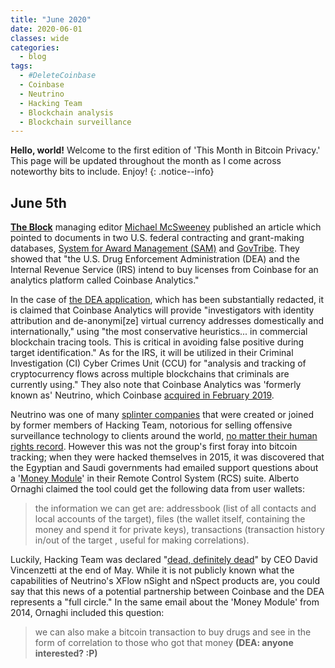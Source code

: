 ```yaml
---
title: "June 2020"
date: 2020-06-01
classes: wide
categories:
  - blog
tags:
  - #DeleteCoinbase
  - Coinbase
  - Neutrino
  - Hacking Team
  - Blockchain analysis
  - Blockchain surveillance
---
```


**Hello, world!** Welcome to the first edition of 'This Month in Bitcoin Privacy.' This page will be updated throughout the month as I come across noteworthy bits to include. Enjoy!
{: .notice--info}

## June 5th

[**The Block**](https://www.theblockcrypto.com/post/67551/coinbase-irs-dea-analytics-neutrino) managing editor [Michael McSweeney](https://twitter.com/mpmcsweeney) published an article which pointed to documents in two U.S. federal contracting and grant-making databases, [System for Award Management (SAM)](https://archive.is/h8pIT) and [GovTribe](https://govtribe.com/opportunity/federal-contract-opportunity/coinbase-analytics-web-subscription-5000090561). They showed that "the U.S. Drug Enforcement Administration (DEA) and the Internal Revenue Service (IRS) intend to buy licenses from Coinbase for an analytics platform called Coinbase Analytics."

In the case of [the DEA application](http://web.archive.org/web/20200611002635/https://einzelgaengerinmotte.files.wordpress.com/2020/06/dealsj-0006-limitedsourcedocumentationcoinbase.pdf), which has been substantially redacted, it is claimed that Coinbase Analytics will provide "investigators with identity attribution and de-anonymi[ze] virtual currency addresses domestically and internationally," using "the most conservative heuristics... in commercial blockchain tracing tools. This is critical in avoiding false positive during target identification." As for the IRS, it will be utilized in their Criminal Investigation (CI) Cyber Crimes Unit (CCU) for "analysis and tracking of cryptocurrency flows across multiple blockchains that criminals are currently using." They also note that Coinbase Analytics was 'formerly known as' Neutrino, which Coinbase [acquired in February 2019](https://einzelgaengerinmotte.files.wordpress.com/2019/11/neutrino_coinbase-acquisition-agreement.pdf).

Neutrino was one of many [splinter companies](https://twitter.com/J9Roem/status/1265564545105506307) that were created or joined by former members of Hacking Team, notorious for selling offensive surveillance technology to clients around the world, [no matter their human rights record](https://rsf.org/en/news/special-report-internet-surveillance-focusing-5-governments-and-5-companies-enemies-internet). However this was not the group's first foray into bitcoin tracking; when they were hacked themselves in 2015, it was discovered that the Egyptian and Saudi governments had emailed support questions about a '[Money Module](https://arstechnica.com/information-technology/2015/07/hacking-team-broke-bitcoin-secrecy-by-targeting-crucial-wallet-file/)' in their Remote Control System (RCS) suite. Alberto Ornaghi claimed the tool could get the following data from user wallets:

> the information we can get are: addressbook (list of all contacts and local accounts of the target), files (the wallet itself, containing the money and spend it for private keys), transactions (transaction history in/out of the target , useful for making correlations).

Luckily, Hacking Team was declared "[dead, definitely dead](https://twitter.com/J9Roem/status/1265561736876343300)" by CEO David Vincenzetti at the end of May. While it is not publicly known what the capabilities of Neutrino's XFlow nSight and nSpect products are, you could say that this news of a potential partnership between Coinbase and the DEA represents a "full circle." In the same email about the 'Money Module' from 2014, Ornaghi included this question:

> we can also make a bitcoin transaction to buy drugs and see in the form of correlation to those who got that money **(DEA: anyone interested? :P)**
